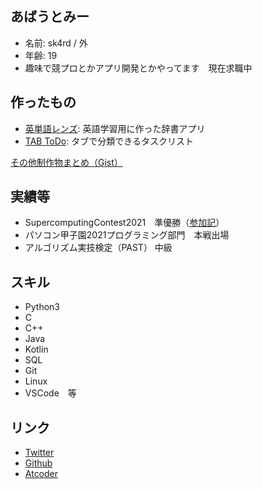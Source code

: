 ## あばうとみー
- 名前: sk4rd / 外
- 年齢: 19
- 趣味で競プロとかアプリ開発とかやってます　現在求職中

## 作ったもの
- [英単語レンズ](https://play.google.com/store/apps/details?id=io.github.bjxytw.wordlens): 英語学習用に作った辞書アプリ
- [TAB ToDo](https://play.google.com/store/apps/details?id=io.github.bjxytw.tabtodo): タブで分類できるタスクリスト

[その他制作物まとめ（Gist）](https://gist.github.com/sk4rdz/a7d03d6541a8f749778c4d0b5bf80fae)

## 実績等
- SupercomputingContest2021　準優勝（[参加記](https://sk4rd.hateblo.jp/entry/2021/12/28/235824)）
- パソコン甲子園2021プログラミング部門　本戦出場
- アルゴリズム実技検定（PAST） 中級

## スキル
- Python3
- C
- C++
- Java
- Kotlin
- SQL
- Git
- Linux
- VSCode　等

## リンク
- [Twitter](https://twitter.com/sk4rdz)
- [Github](https://github.com/sk4rdz)
- [Atcoder](https://atcoder.jp/users/sk4rd)
